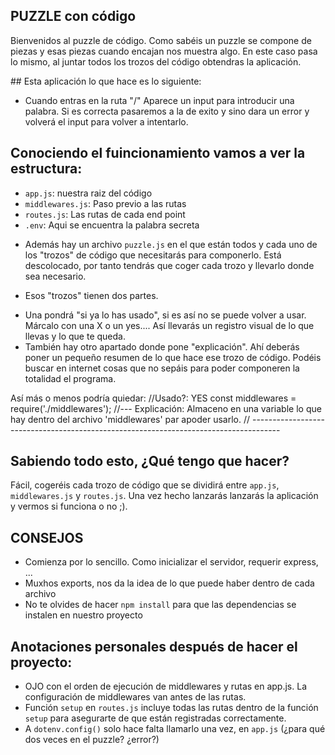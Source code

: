 ## PUZZLE con código

Bienvenidos al puzzle de código. Como sabéis un puzzle se compone de piezas y esas piezas cuando encajan nos muestra algo. En este caso pasa lo mismo, al juntar todos los trozos del código obtendras la aplicación.

## Esta aplicación lo que hace es lo siguiente:
- Cuando entras en la ruta "/" Aparece un input para introducir una palabra. Si es correcta pasaremos a la de exito y sino dara un error y volverá el input para volver a intentarlo.

## Conociendo el fuincionamiento vamos a ver la estructura:
- `app.js`: nuestra raiz del código
- `middlewares.js`: Paso previo a las rutas
- `routes.js`: Las rutas de cada end point
- `.env`: Aqui se encuentra la palabra secreta

* Además hay un archivo `puzzle.js` en el que están todos y cada uno de los "trozos" de código que necesitarás para componerlo. Está descolocado, por tanto tendrás que coger cada trozo y llevarlo donde sea necesario. 

* Esos "trozos" tienen dos partes. 

- Una pondrá "si ya lo has usado", si es así no se puede volver a usar. Márcalo con una X o un yes.... Así llevarás un registro visual de lo que llevas y lo que te queda. 
- También hay otro apartado donde pone "explicación". Ahí deberás poner un pequeño resumen de lo que hace ese trozo de código. Podéis buscar en internet cosas que no sepáis para poder componeren la totalidad el programa.

Así más o menos podría quiedar:
//Usado?: YES
  const middlewares = require('./middlewares');
//--- Explicación: 
Almaceno en una variable lo que hay dentro del archivo 'middlewares' par apoder usarlo.
// -------------------------------------------------------------------------------------


## Sabiendo todo esto, ¿Qué tengo que hacer?
Fácil, cogeréis cada trozo de código que se dividirá entre `app.js`, `middlewares.js` y `routes.js`. Una vez hecho lanzarás lanzarás la aplicación y vermos si funciona o no ;).

## CONSEJOS
- Comienza por lo sencillo. Como inicializar el servidor, requerir express, ...
- Muxhos exports, nos da la idea de lo que puede haber dentro de cada archivo
- No te olvides de hacer `npm install` para que las dependencias se instalen en nuestro proyecto


## Anotaciones personales después de hacer el proyecto:
- OJO con el orden de ejecución de middlewares y rutas en app.js. La configuración de middlewares van antes de las rutas.
- Función `setup` en `routes.js` incluye todas las rutas dentro de la función `setup` para asegurarte de que están registradas
correctamente.
- A `dotenv.config()` solo hace falta llamarlo una vez, en `app.js` (¿para qué dos veces en el puzzle? ¿error?)